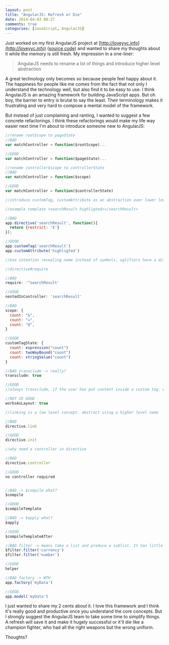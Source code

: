 ```yaml
---
layout: post
title: "AngularJS: Refresh or Die"
date: 2014-04-03 08:27
comments: true
categories: [JavaScript, AngularJS]
---
```


Just worked on my first AngularJS project at [http://loveyyc.info](http://loveyyc.info) ([source code](https://github.com/smsohan/analytics)) and wanted to share my thoughts about it while the memory is still fresh. My impression in a one-liner:

> AngularJS needs to rename a lot of things and introduce higher level abstraction

A great technology only becomes so because people feel happy about it. The happiness for people like me comes from the fact that not only I understand the technology well, but also find it to be easy to use. I think AngularJS is an amazing framework for building JavaScript apps. But oh boy, the barrier to entry is brutal to say the least. Their terminology makes it frustrating and very hard to compose a mental model of the framework.

But instead of just complaining and ranting, I wanted to suggest a few concrete refactorings. I think these refactorings would make my life way easier next time I'm about to introduce someone new to AngularJS:

```js
//rename rootScope to pageState
//BAD
var matchController = function($rootScope)...

//GOOD
var matchController = function($pageState)...

//rename controller$scope to controllerState
//BAD
var matchController = function($scope)

//GOOD
var matchController = function($controllerState)

//introduce customTag, customAttribute as an abstraction over lower level directive

//example template <searchResult highligted></searchResult>

//BAD
app.directive('searchResult', function(){
  return {restrict: 'E'}
});

//GOOD
app.customTag('searchResult')
app.customAttribute('highligted')

//Use intention revealing name instead of symbols, uglifiers have a different job than humans

//directive#require

//BAD
require: '^searchResult'

//GOOD
nestedInController: 'searchResult'

//BAD
scope: {
  count: "&",
  count: "=",
  count: "@",
}

//GOOD
customTagState: {
  count: expression("count")
  count: twoWayBound("count")
  count: stringValue("count")
}

//BAD transclude -> really?
transclude: true

//GOOD
//always transclude, if the user has put content inside a custom tag. why not?

//NOT SO GOOD
worksAsLayout: true

//linking is a low level concept. abstract using a higher level name

//BAD
directive.link

//GOOD
directive.init

//why need a controller in directive

//BAD
directive.controller

//GOOD
no controller required


//BAD -> $compile what?
$compile

//GOOD
$compileTemplate

//BAD -> $apply what?
$apply

//GOOD
$compileTemplateAfter

//BAD filter -> means take a list and produce a sublist. It has little to do with most AngularJS filters
$filter.filter('currency')
$filter.filter('number')

//GOOD
helper

//BAD factory -> WTH
app.factory('myData')

//GOOD
app.model('myData')
```

I just wanted to share my 2 cents about it. I love this framework and I think it's really good and productive once you understand the core concepts. But I strongly suggest the AngularJS team to take some time to simplify things. A refresh will save it and make it hugely successful or it'll die like a champion fighter, who had all the right weapons but the wrong uniform.

Thoughts?